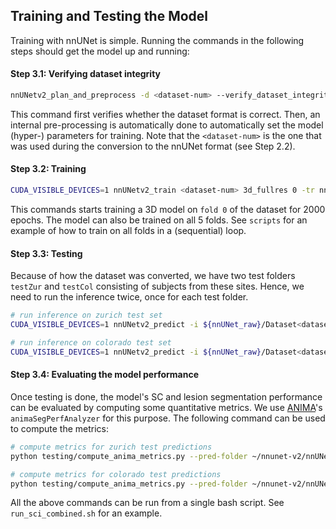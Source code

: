 ## Training and Testing the Model

Training with nnUNet is simple. Running the commands in the following steps should get the model up and running:

#### Step 3.1: Verifying dataset integrity

```bash
nnUNetv2_plan_and_preprocess -d <dataset-num> --verify_dataset_integrity -c 3d_fullres
```
This command first verifies whether the dataset format is correct. Then, an internal pre-processing is automatically done to automatically set the model (hyper-) parameters for training. Note that the `<dataset-num>` is the one that was used during the conversion to the nnUNet format (see Step 2.2).

#### Step 3.2: Training

```bash
CUDA_VISIBLE_DEVICES=1 nnUNetv2_train <dataset-num> 3d_fullres 0 -tr nnUNetTrainer_2000epochs
```
This commands starts training a 3D model on `fold 0` of the dataset for 2000 epochs. The model can also be trained on all 5 folds. See `scripts` for an example of how to train on all folds in a (sequential) loop. 

#### Step 3.3: Testing

Because of how the dataset was converted, we have two test folders `testZur` and `testCol` consisting of subjects from these sites. Hence, we need to run the inference twice, once for each test folder.

```bash
# run inference on zurich test set
CUDA_VISIBLE_DEVICES=1 nnUNetv2_predict -i ${nnUNet_raw}/Dataset<dataset-num>_<dataset-name>/imagesTsZur -tr nnUNetTrainer_2000epochs -o ~/nnunet-v2/nnUNet_results/Dataset<dataset-num>_<dataset-name>/nnUNetTrainer_2000epochs__nnUNetPlans__3d_fullres/fold_0/testZur -d <dataset-num> -f 0 -c 3d_fullres
```

```bash
# run inference on colorado test set
CUDA_VISIBLE_DEVICES=1 nnUNetv2_predict -i ${nnUNet_raw}/Dataset<dataset-num>_<dataset-name>/imagesTsCol -tr nnUNetTrainer_2000epochs -o ~/nnunet-v2/nnUNet_results/Dataset<dataset-num>_<dataset-name>/nnUNetTrainer_2000epochs__nnUNetPlans__3d_fullres/fold_$fold/testCol -d <dataset-num> -f 0 -c 3d_fullres
```

#### Step 3.4: Evaluating the model performance

Once testing is done, the model's SC and lesion segmentation performance can be evaluated by computing some quantitative metrics. We use [ANIMA](https://anima.readthedocs.io/en/latest/segmentation.html)'s `animaSegPerfAnalyzer` for this purpose. The following command can be used to compute the metrics:

```bash
# compute metrics for zurich test predictions
python testing/compute_anima_metrics.py --pred-folder ~/nnunet-v2/nnUNet_results/Dataset<dataset-num>_<dataset-name>/nnUNetTrainer_2000epochs__nnUNetPlans__3d_fullres/fold_0/testZur --gt-folder ${nnUNet_raw}/Dataset<dataset-num>_<dataset-name>/labelsTsZur -dname sci-zurich-region
```

```bash
# compute metrics for colorado test predictions
python testing/compute_anima_metrics.py --pred-folder ~/nnunet-v2/nnUNet_results/Dataset<dataset-num>_<dataset-name>/nnUNetTrainer_2000epochs__nnUNetPlans__3d_fullres/fold_0/testCol --gt-folder ${nnUNet_raw}/Dataset<dataset-num>_<dataset-name>/labelsTsCol -dname sci-colorado-region
```

All the above commands can be run from a single bash script. See `run_sci_combined.sh` for an example.
